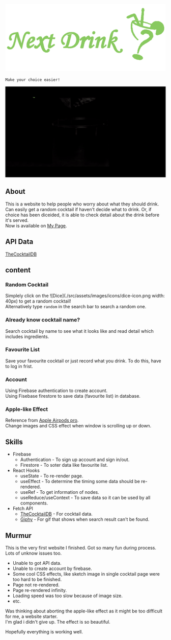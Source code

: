 ![Next Drink Logo](./src/assets/images/Logo/Logo.png)

`Make your choice easier!`

![first view gif](./src/assets/images/readme/first-view.gif)

## About
This is a website to help people who worry about what they should drink.
Can easily get a random cocktail if haven't decide what to drink.
Or, if choice has been diceided, it is able to check detail about the drink before it's served.\
Now is available on [My Page](https://yellowd54321.github.io/).

## API Data
[TheCocktailDB](https://www.thecocktaildb.com/api.php)

## content

### Random Cocktail
Simplely click on the ![Dice](./src/assets/images/icons/dice-icon.png width: 40px) to get a random cocktail!\
Alternatively type `random` in the search bar to search a random one.

### Already know cocktail name?
Search cocktail by name to see what it looks like and read detail which includes ingredients.

### Favourite List
Save your favourite cocktail or just record what you drink.
To do this, have to log in frist.

### Account
Using Firebase authentication to create account.\
Using Fisebase firestore to save data (favourite list) in database.

### Apple-like Effect
Reference from [Apple Airpods pro](https://www.apple.com/airpods-pro/).\
Change images and CSS effect when window is scrolling up or down.

## Skills
- Firebase
    - Authentication - To sign up account and sign in/out.
    - Firestore - To soter data like favourite list.
- React Hooks
    - useState - To re-render page.
    - useEffect - To determine the timing some data should be re-rendered.
    - useRef - To get information of nodes.
    - useReduce/useContext - To save data so it can be used by all components.
- Fetch API
    - [TheCocktailDB](https://www.thecocktaildb.com/api.php) - For cocktail data.
    - [Giphy](https://giphy.com/) - For gif that shows when search result can't be found.

## Murmur
This is the very first website I finished.
Got so many fun during process. Lots of unknow issues too.
- Unable to got API data.
- Unable to create account by firebase.
- Some cool CSS effects, like sketch image in single cocktail page were too hard to be finished.
- Page not re-rendered.
- Page re-rendered infinity.
- Loading speed was too slow because of image size.
- etc.

Was thinking about aborting the apple-like effect as it might be too difficult for me, a website starter.\
I'm glad i didn't give up. The effect is so beautiful.

Hopefully everything is working well.